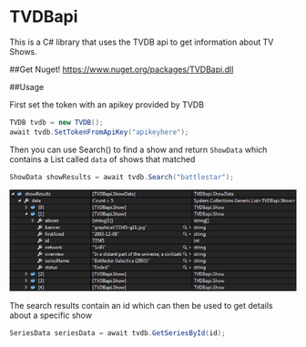 # TVDBapi
This is a C# library that uses the TVDB api to get information about TV Shows.

##Get
Nuget!  https://www.nuget.org/packages/TVDBapi.dll

##Usage

First set the token with an apikey provided by TVDB

```csharp
TVDB tvdb = new TVDB();
await tvdb.SetTokenFromApiKey("apikeyhere");
```

Then you can use Search() to find a show and return `ShowData` which contains a List<Show> called `data` of shows that matched

```csharp
ShowData showResults = await tvdb.Search("battlestar");
```
![alt tag](https://github.com/tehjrow/TVDBapi/blob/master/TVDBapi/Images/ShowData.PNG)

The search results contain an id which can then be used to get details about a specific show

```csharp
SeriesData seriesData = await tvdb.GetSeriesById(id);
```

